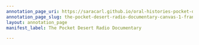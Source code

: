 ```yaml
---
annotation_page_uri: https://saracarl.github.io/oral-histories-pocket-desert/annotations/the-pocket-desert-radio-documentary-canvas-1-frank-o-connor--discussion-after-hyman-and-o-connor.json
annotation_page_slug: the-pocket-desert-radio-documentary-canvas-1-frank-o-connor--discussion-after-hyman-and-o-connor
layout: annotation_page
manifest_label: The Pocket Desert Radio Documentary

---
```


